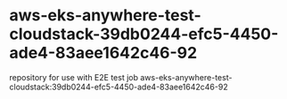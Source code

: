 # aws-eks-anywhere-test-cloudstack-39db0244-efc5-4450-ade4-83aee1642c46-92
repository for use with E2E test job aws-eks-anywhere-test-cloudstack:39db0244-efc5-4450-ade4-83aee1642c46-92
